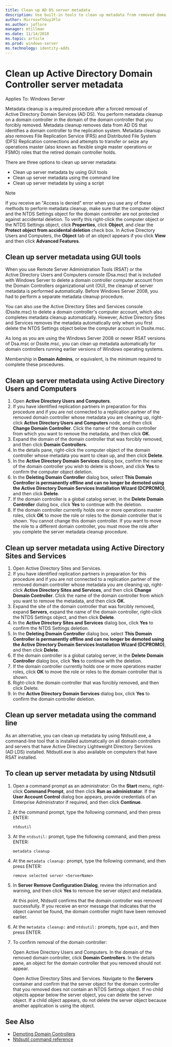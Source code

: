 ```yaml
---
title: Clean up AD DS server metadata
description: Use built-in tools to clean up metadata from removed domain controllers
author: MicrosoftGuyJFlo
ms.author: joflore
manager: mtillman
ms.date: 11/14/2018
ms.topic: article
ms.prod: windows-server
ms.technology: identity-adds
---
```

# Clean up Active Directory Domain Controller server metadata

Applies To: Windows Server

Metadata cleanup is a required procedure after a forced removal of Active Directory Domain Services (AD DS). You perform metadata cleanup on a domain controller in the domain of the domain controller that you forcibly removed. Metadata cleanup removes data from AD DS that identifies a domain controller to the replication system. Metadata cleanup also removes File Replication Service (FRS) and Distributed File System (DFS) Replication connections and attempts to transfer or seize any operations master (also known as flexible single master operations or FSMO) roles that the retired domain controller holds.

There are three options to clean up server metadata:

- Clean up server metadata by using GUI tools
- Clean up server metadata using the command line
- Clean up server metadata by using a script

> [!NOTE]
> If you receive an "Access is denied" error when you use any of these methods to perform metadata cleanup, make sure that the computer object and the NTDS Settings object for the domain controller are not protected against accidental deletion. To verify this right-click the computer object or the NTDS Settings object, click **Properties**, click **Object**, and clear the **Protect object from accidental deletion** check box. In Active Directory Users and Computers, the **Object** tab of an object appears if you click **View** and then click **Advanced Features**.

## Clean up server metadata using GUI tools

When you use Remote Server Administration Tools (RSAT) or the Active Directory Users and Computers console (Dsa.msc) that is included with Windows Server to delete a domain controller computer account from the Domain Controllers organizational unit (OU), the cleanup of server metadata is performed automatically. Before Windows Server 2008, you had to perform a separate metadata cleanup procedure.

You can also use the Active Directory Sites and Services console (Dssite.msc) to delete a domain controller's computer account, which also completes metadata cleanup automatically. However, Active Directory Sites and Services removes the metadata automatically only when you first delete the NTDS Settings object below the computer account in Dssite.msc.

As long as you are using the Windows Server 2008 or newer RSAT versions of Dsa.msc or Dssite.msc, you can clean up metadata automatically for domain controllers running earlier versions of Windows operating systems.

Membership in **Domain Admins**, or equivalent, is the minimum required to complete these procedures.

## Clean up server metadata using Active Directory Users and Computers

1. Open **Active Directory Users and Computers**.
2. If you have identified replication partners in preparation for this procedure and if you are not connected to a replication partner of the removed domain controller whose metadata you are cleaning up, right-click **Active Directory Users and Computers** node, and then click **Change Domain Controller**. Click the name of the domain controller from which you want to remove the metadata, and then click **OK**.
3. Expand the domain of the domain controller that was forcibly removed, and then click **Domain Controllers**.
4. In the details pane, right-click the computer object of the domain controller whose metadata you want to clean up, and then click **Delete**.
5. In the **Active Directory Domain Services** dialog box, confirm the name of the domain controller you wish to delete is shown, and click **Yes** to confirm the computer object deletion.
6. In the **Deleting Domain Controller** dialog box, select **This Domain Controller is permanently offline and can no longer be demoted using the Active Directory Domain Services Installation Wizard (DCPROMO)**, and then click **Delete**.
7. If the domain controller is a global catalog server, in the **Delete Domain Controller** dialog box, click **Yes** to continue with the deletion.
8. If the domain controller currently holds one or more operations master roles, click **OK** to move the role or roles to the domain controller that is shown. You cannot change this domain controller. If you want to move the role to a different domain controller, you must move the role after you complete the server metadata cleanup procedure.

## Clean up server metadata using Active Directory Sites and Services

1. Open Active Directory Sites and Services.
2. If you have identified replication partners in preparation for this procedure and if you are not connected to a replication partner of the removed domain controller whose metadata you are cleaning up, right-click **Active Directory Sites and Services**, and then click **Change Domain Controller**. Click the name of the domain controller from which you want to remove the metadata, and then click **OK**.
3. Expand the site of the domain controller that was forcibly removed, expand **Servers**, expand the name of the domain controller, right-click the NTDS Settings object, and then click **Delete**.
4. In the **Active Directory Sites and Services** dialog box, click **Yes** to confirm the NTDS Settings deletion.
5. In the **Deleting Domain Controller** dialog box, select **This Domain Controller is permanently offline and can no longer be demoted using the Active Directory Domain Services Installation Wizard (DCPROMO)**, and then click **Delete**.
6. If the domain controller is a global catalog server, in the **Delete Domain Controller** dialog box, click **Yes** to continue with the deletion.
7. If the domain controller currently holds one or more operations master roles, click **OK** to move the role or roles to the domain controller that is shown.
8. Right-click the domain controller that was forcibly removed, and then click Delete.
9. In the **Active Directory Domain Services** dialog box, click **Yes** to confirm the domain controller deletion.

## Clean up server metadata using the command line

As an alternative, you can clean up metadata by using Ntdsutil.exe, a command-line tool that is installed automatically on all domain controllers and servers that have Active Directory Lightweight Directory Services (AD LDS) installed. Ntdsutil.exe is also available on computers that have RSAT installed.

## To clean up server metadata by using Ntdsutil

1. Open a command prompt as an administrator: On the **Start** menu, right-click **Command Prompt**, and then click **Run as administrator**. If the **User Account Control** dialog box appears, provide credentials of an Enterprise Administrator if required, and then click **Continue**.
2. At the command prompt, type the following command, and then press ENTER:

   `ntdsutil`

3. At the `ntdsutil:` prompt, type the following command, and then press ENTER:

   `metadata cleanup`

4. At the `metadata cleanup:` prompt, type the following command, and then press ENTER:

   `remove selected server <ServerName>`

5. In **Server Remove Configuration Dialog**, review the information and warning, and then click **Yes** to remove the server object and metadata.

   At this point, Ntdsutil confirms that the domain controller was removed successfully. If you receive an error message that indicates that the object cannot be found, the domain controller might have been removed earlier.

6. At the `metadata cleanup:` and `ntdsutil:` prompts, type `quit`, and then press ENTER.

7. To confirm removal of the domain controller:

   Open Active Directory Users and Computers. In the domain of the removed domain controller, click **Domain Controllers**. In the details pane, an object for the domain controller that you removed should not appear.

   Open Active Directory Sites and Services. Navigate to the **Servers** container and confirm that the server object for the domain controller that you removed does not contain an NTDS Settings object. If no child objects appear below the server object, you can delete the server object. If a child object appears, do not delete the server object because another application is using the object.

## See Also

* [Demoting Domain Controllers](Demoting-Domain-Controllers-and-Domains--Level-200-.md)
* [Ntdsutil command reference](/previous-versions/windows/it-pro/windows-server-2008-r2-and-2008/cc753343(v=ws.10))
